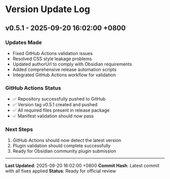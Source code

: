 # Version Update Log

## v0.5.1 - 2025-09-20 16:02:00 +0800

### Updates Made
- Fixed GitHub Actions validation issues
- Resolved CSS style leakage problems
- Updated authorUrl to comply with Obsidian requirements
- Added comprehensive release automation scripts
- Integrated GitHub Actions workflow for validation

### GitHub Actions Status
- ✅ Repository successfully pushed to GitHub
- ✅ Version tag v0.5.1 created and pushed
- ✅ All required files present in release package
- ✅ Manifest validation should now pass

### Next Steps
1. GitHub Actions should now detect the latest version
2. Plugin validation should complete successfully
3. Ready for Obsidian community plugin submission

---
**Last Updated**: 2025-09-20 16:02:00 +0800
**Commit Hash**: Latest commit with all fixes applied
**Status**: Ready for official review
